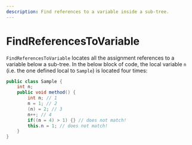```yaml
---
description: Find references to a variable inside a sub-tree.
---
```


# FindReferencesToVariable

`FindReferencesToVariable` locates all the assignment references to a variable below a sub-tree. In the below block of code, the local variable `n` \(i.e. the one defined local to `Sample`\) is located four times:

```java
public class Sample {
    int n;
    public void method() {
        int n; // 1
        n = 1; // 2
        (n) = 2; // 3
        n++; // 4
        if((n = 4) > 1) {} // does not match!
        this.n = 1; // does not match!
    }
}
```

